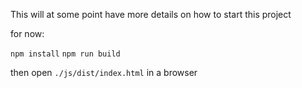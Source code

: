 This will at some point have more details on how to start this project

for now:

`npm install`
`npm run build`

then open `./js/dist/index.html` in a browser